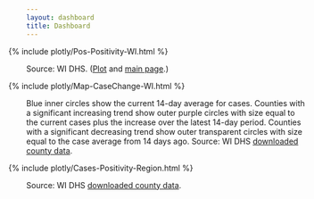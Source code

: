```yaml
---
layout: dashboard
title: Dashboard
---
```


<div style="max-width: 48rem; margin-left: -2rem; margin-right: -2rem">
  {% include plotly/Pos-Positivity-WI.html %}
</div>

Source: WI DHS. ([Plot](https://bi.wisconsin.gov/t/DHS/views/PercentPositivebyTestPersonandaComparisonandTestCapacity/PercentPositivebyTestDashboard?:embed_code_version=3&:embed=y&:loadOrderID=1&:display_spinner=no&:showAppBanner=false&:display_count=n&:showVizHome=n&:origin=viz_share_link) and [main page](https://www.dhs.wisconsin.gov/covid-19/data.htm).)

<div style="max-width: 48rem; margin-left: -2rem; margin-right: -2rem">
  {% include plotly/Map-CaseChange-WI.html %}
</div>

Blue inner circles show the current 14-day average for cases. Counties with a significant increasing trend show outer purple circles with size equal to the current cases plus the increase over the latest 14-day period. Counties with a significant decreasing trend show outer transparent circles with size equal to the case average from 14 days ago. Source: WI DHS [downloaded county data](https://data.dhsgis.wi.gov/datasets/wi-dhs::covid-19-historical-data-by-county-1/about).

<div style="max-width: 48rem; margin-left: -2rem; margin-right: -2rem">
  {% include plotly/Cases-Positivity-Region.html %}
</div>

Source: WI DHS [downloaded county data](https://data.dhsgis.wi.gov/datasets/wi-dhs::covid-19-historical-data-by-county-v2/about).

